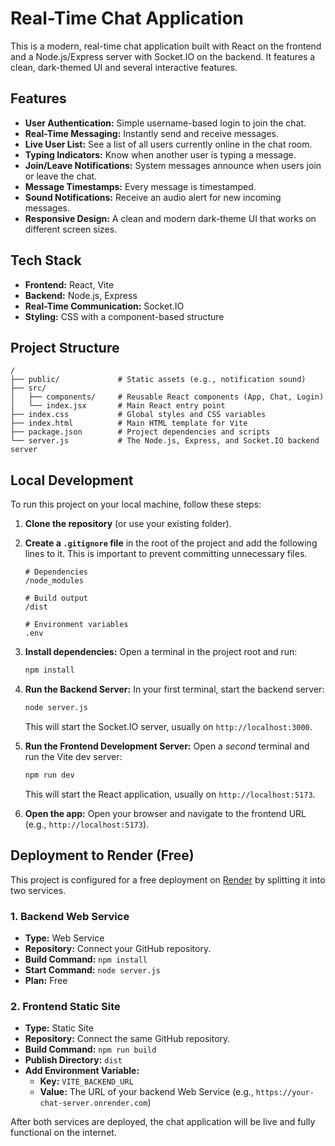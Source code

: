# Real-Time Chat Application

This is a modern, real-time chat application built with React on the frontend and a Node.js/Express server with Socket.IO on the backend. It features a clean, dark-themed UI and several interactive features.

## Features

-   **User Authentication:** Simple username-based login to join the chat.
-   **Real-Time Messaging:** Instantly send and receive messages.
-   **Live User List:** See a list of all users currently online in the chat room.
-   **Typing Indicators:** Know when another user is typing a message.
-   **Join/Leave Notifications:** System messages announce when users join or leave the chat.
-   **Message Timestamps:** Every message is timestamped.
-   **Sound Notifications:** Receive an audio alert for new incoming messages.
-   **Responsive Design:** A clean and modern dark-theme UI that works on different screen sizes.

## Tech Stack

-   **Frontend:** React, Vite
-   **Backend:** Node.js, Express
-   **Real-Time Communication:** Socket.IO
-   **Styling:** CSS with a component-based structure

## Project Structure

```
/
├── public/             # Static assets (e.g., notification sound)
├── src/
│   ├── components/     # Reusable React components (App, Chat, Login)
│   └── index.jsx       # Main React entry point
├── index.css           # Global styles and CSS variables
├── index.html          # Main HTML template for Vite
├── package.json        # Project dependencies and scripts
└── server.js           # The Node.js, Express, and Socket.IO backend server
```

## Local Development

To run this project on your local machine, follow these steps:

1.  **Clone the repository** (or use your existing folder).

2.  **Create a `.gitignore` file** in the root of the project and add the following lines to it. This is important to prevent committing unnecessary files.
    ```
    # Dependencies
    /node_modules

    # Build output
    /dist

    # Environment variables
    .env
    ```

3.  **Install dependencies:** Open a terminal in the project root and run:
    ```bash
    npm install
    ```

4.  **Run the Backend Server:** In your first terminal, start the backend server:
    ```bash
    node server.js
    ```
    This will start the Socket.IO server, usually on `http://localhost:3000`.

5.  **Run the Frontend Development Server:** Open a *second* terminal and run the Vite dev server:
    ```bash
    npm run dev
    ```
    This will start the React application, usually on `http://localhost:5173`.

6.  **Open the app:** Open your browser and navigate to the frontend URL (e.g., `http://localhost:5173`).

## Deployment to Render (Free)

This project is configured for a free deployment on [Render](https://render.com/) by splitting it into two services.

### 1. Backend Web Service

-   **Type:** Web Service
-   **Repository:** Connect your GitHub repository.
-   **Build Command:** `npm install`
-   **Start Command:** `node server.js`
-   **Plan:** Free

### 2. Frontend Static Site

-   **Type:** Static Site
-   **Repository:** Connect the same GitHub repository.
-   **Build Command:** `npm run build`
-   **Publish Directory:** `dist`
-   **Add Environment Variable:**
    -   **Key:** `VITE_BACKEND_URL`
    -   **Value:** The URL of your backend Web Service (e.g., `https://your-chat-server.onrender.com`)

After both services are deployed, the chat application will be live and fully functional on the internet.
